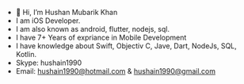 - 👋 Hi, I’m Hushan Mubarik Khan
- I am iOS Developer.
- I am also known as android, flutter, nodejs, sql.
- I have 7+ Years of expriance in Mobile Development 
- I have knowledge about Swift, Objectiv C, Jave, Dart, NodeJs, SQL, Kotlin.
- Skype: hushain1990 
- Email: hushain1990@hotmail.com & hushain1990@gmail.com

<!---
hushain1990/hushain1990 is a ✨ special ✨ repository because its `README.md` (this file) appears on your GitHub profile.
You can click the Preview link to take a look at your changes.
--->
